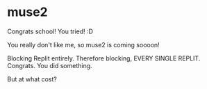 # muse2
Congrats school! You tried! :D

You really don't like me, so muse2 is coming soooon!

Blocking Replit entirely. Therefore blocking, EVERY SINGLE REPLIT. Congrats. You did something.

But at what cost?
